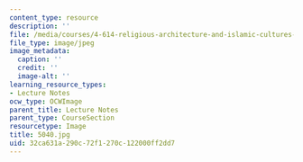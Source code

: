 ```yaml
---
content_type: resource
description: ''
file: /media/courses/4-614-religious-architecture-and-islamic-cultures-fall-2002/32ca631a290c72f1270c122000ff2dd7_5040.jpg
file_type: image/jpeg
image_metadata:
  caption: ''
  credit: ''
  image-alt: ''
learning_resource_types:
- Lecture Notes
ocw_type: OCWImage
parent_title: Lecture Notes
parent_type: CourseSection
resourcetype: Image
title: 5040.jpg
uid: 32ca631a-290c-72f1-270c-122000ff2dd7
---
```

